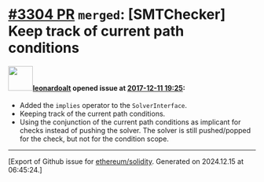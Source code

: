 # [\#3304 PR](https://github.com/ethereum/solidity/pull/3304) `merged`: [SMTChecker] Keep track of current path conditions

#### <img src="https://avatars.githubusercontent.com/u/504195?u=ce2facd14af9fd474ebff49f0d44891f56f7500f&v=4" width="50">[leonardoalt](https://github.com/leonardoalt) opened issue at [2017-12-11 19:25](https://github.com/ethereum/solidity/pull/3304):

- Added the `implies` operator to the `SolverInterface`.
- Keeping track of the current path conditions.
- Using the conjunction of the current path conditions as implicant for checks instead of pushing the solver. The solver is still pushed/popped for the check, but not for the condition scope.




-------------------------------------------------------------------------------



[Export of Github issue for [ethereum/solidity](https://github.com/ethereum/solidity). Generated on 2024.12.15 at 06:45:24.]
